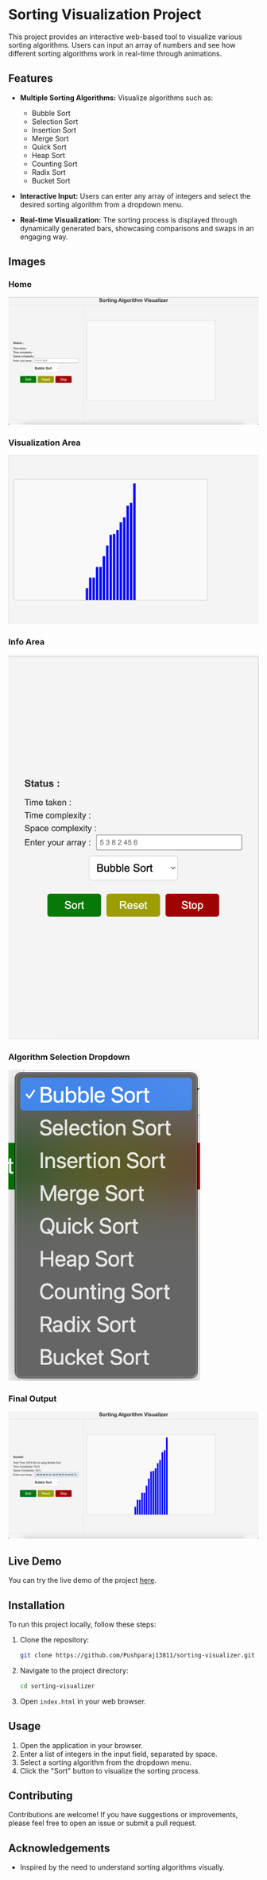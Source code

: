 # Sorting Visualization Project

This project provides an interactive web-based tool to visualize various sorting algorithms. Users can input an array of numbers and see how different sorting algorithms work in real-time through animations.

## Features

- **Multiple Sorting Algorithms:** Visualize algorithms such as:

  - Bubble Sort
  - Selection Sort
  - Insertion Sort
  - Merge Sort
  - Quick Sort
  - Heap Sort
  - Counting Sort
  - Radix Sort
  - Bucket Sort

- **Interactive Input:** Users can enter any array of integers and select the desired sorting algorithm from a dropdown menu.

- **Real-time Visualization:** The sorting process is displayed through dynamically generated bars, showcasing comparisons and swaps in an engaging way.

## Images

### Home

![Home](./assets/home.png)

### Visualization Area

![Visualization Area](./assets/visualization-area.png)

### Info Area

![Info Area](./assets/info-area.png)

### Algorithm Selection Dropdown

![Algorithm Selection Dropdown](./assets/algo-dropdown.png)

### Final Output 

![Final Output](./assets/finalOutput.png)

## Live Demo

You can try the live demo of the project [here](https://sorting-algo-visualizer-pushparaj.netlify.app/).

## Installation

To run this project locally, follow these steps:

1. Clone the repository:
   ```bash
   git clone https://github.com/Pushparaj13811/sorting-visualizer.git
   ```
2. Navigate to the project directory:
   ```bash
   cd sorting-visualizer
   ```
3. Open `index.html` in your web browser.

## Usage

1. Open the application in your browser.
2. Enter a list of integers in the input field, separated by space.
3. Select a sorting algorithm from the dropdown menu.
4. Click the "Sort" button to visualize the sorting process.

## Contributing

Contributions are welcome! If you have suggestions or improvements, please feel free to open an issue or submit a pull request.

## Acknowledgements

- Inspired by the need to understand sorting algorithms visually.
